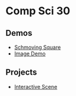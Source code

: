 # Comp Sci 30

## Demos
- [Schmoving Square](schmoving-square)
- [Image Demo](image-demo)

## Projects
- [Interactive Scene](interactive-scene)